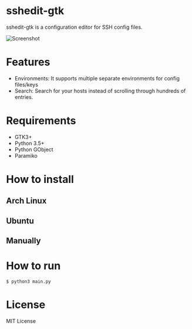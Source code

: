 # sshedit-gtk

sshedit-gtk is a configuration editor for SSH config files.

![Screenshot](http://i.imgur.com/0bdeMMI.png)

# Features

- Environments: It supports multiple separate environments for config files/keys
- Search: Search for your hosts instead of scrolling through hundreds of entries.

# Requirements

* GTK3+
* Python 3.5+
* Python GObject
* Paramiko

# How to install

## Arch Linux

## Ubuntu

## Manually

# How to run

    $ python3 main.py

# License

MIT License


